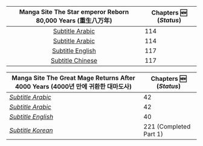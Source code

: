 <link href="https://fonts.googleapis.com/css?family=Nunito" rel="stylesheet" type="text/css"><div align="center"><b><p>

|Manga Site The Star emperor Reborn 80,000 Years (重生八万年) | Chapters :new: (_Status_) |
|-------|------|
|<center>[Subtitle Arabic](https://www.azoramanga.com/manga/the-star-emperor/)</center> | 114 |
|<center>[Subtitle Arabic](https://mangakm.com/manga/the-star-emperor/)</center> | 114 |
|<center>[Subtitle English](https://mangabob.com/manga/reborn-80000-years/)</center> | 117 |
|<center>[Subtitle Chinese](https://www.ohmanhua.com/13410/)</center> | 117 |

<b><p>


|Manga Site The Great Mage Returns After 4000 Years (4000년 만에 귀환한 대마도사) | Chapters :new: (_Status_) |
|------|-----|
|_[Subtitle Arabic](https://www.azoramanga.com/manga/the-great-mage-returns-after-4000-years/)_ | 42 |
|_[Subtitle Arabic](https://mangalek.com/manga/the-great-mage-returns-after-4000-years/)_ | 42 |
|_[Subtitle English](https://toonily.net/manga/the-great-mage-returns-after-4000-years/)_ | 40 |
|_[Subtitle Korean](https://page.kakao.com/home?seriesId=50621874&page=1)_ | 221 (Completed Part 1) |

<!--[Subtitle Korean](https://namu.wiki/w/4000%EB%85%84%20%EB%A7%8C%EC%97%90%20%EA%B7%80%ED%99%98%ED%95%9C%20%EB%8C%80%EB%A7%88%EB%8F%84%EC%82%AC)-->
